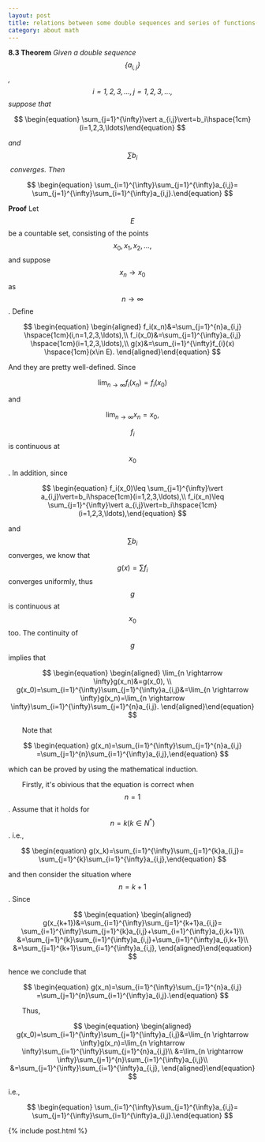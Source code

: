 ```yaml
---
layout: post
title: relations between some double sequences and series of functions(SEQUENCE AND SERIES OF FUNCTIONS)
category: about math
---
```

<head>
<script type="text/javascript" async
      src="https://cdnjs.cloudflare.com/ajax/libs/mathjax/2.7.5/MathJax.js?config=TeX-MML-AM_CHTML">
    </script>
</head>


<strong>8.3 Theorem</strong> <i> Given a double sequence $$\{a_{i,j}\}$$, $$i=1,2,3,\ldots, j=1,2,3,\ldots,$$ suppose that </i>

<center>

$$
\begin{equation}	\sum_{j=1}^{\infty}\vert a_{i,j}\vert=b_i\hspace{1cm}(i=1,2,3,\ldots)\end{equation}
$$

</center>

<i>and $$ \sum b_i$$ converges. Then</i>
<center>
$$
\begin{equation}	\sum_{i=1}^{\infty}\sum_{j=1}^{\infty}a_{i,j}=	\sum_{j=1}^{\infty}\sum_{i=1}^{\infty}a_{i,j}.\end{equation}
$$
</center>

<strong>Proof</strong> Let $$E$$ be a countable set, consisting of the points $$x_0, x_1, x_2, \ldots,$$ and suppose $$x_{n} \rightarrow  x_{0}$$ as $$n \rightarrow \infty$$. Define

<center>

$$
\begin{equation}	\begin{aligned}		f_i(x_n)&=\sum_{j=1}^{n}a_{i,j} \hspace{1cm}(i,n=1,2,3,\ldots),\\		f_i(x_0)&=\sum_{j=1}^{\infty}a_{i,j} \hspace{1cm}(i=1,2,3,\ldots),\\		g(x)&=\sum_{i=1}^{\infty}f_{i}(x) \hspace{1cm}(x\in E).	\end{aligned}\end{equation}
$$

</center>

And they are pretty well-defined. Since

<center>

$$
\begin{equation}	\lim_{n\rightarrow\infty} f_i(x_n)=f_i(x_0)\end{equation}
$$

</center>

and

<center>

$$
\begin{equation}	\lim_{n \rightarrow \infty}x_n=x_0,\end{equation}
$$

</center>

$$f_i$$ is continuous at $$x_{0}$$. In addition, since

<center>

$$
\begin{equation}	f_i(x_0)\leq \sum_{j=1}^{\infty}\vert a_{i,j}\vert=b_i\hspace{1cm}(i=1,2,3,\ldots),\\	f_i(x_n)\leq \sum_{j=1}^{\infty}\vert a_{i,j}\vert=b_i\hspace{1cm}(i=1,2,3,\ldots),\end{equation}
$$

</center>

and  $$ \sum b_i$$ converges, we know that $$g(x)=\sum f_i$$ converges uniformly, thus $$g$$ is continuous at $$x_{0}$$ too. The continuity of $$g$$ implies that

<center>

$$
\begin{equation}	\begin{aligned}		\lim_{n \rightarrow  \infty}g(x_n)&=g(x_0), \\		g(x_0)=\sum_{i=1}^{\infty}\sum_{j=1}^{\infty}a_{i,j}&=\lim_{n \rightarrow  \infty}g(x_n)=\lim_{n \rightarrow  \infty}\sum_{i=1}^{\infty}\sum_{j=1}^{n}a_{i,j}.	\end{aligned}\end{equation}
$$

</center>

&#8195;&#8195;Note that 

<center>

$$
\begin{equation}	g(x_n)=\sum_{i=1}^{\infty}\sum_{j=1}^{n}a_{i,j}	=\sum_{j=1}^{n}\sum_{i=1}^{\infty}a_{i,j},\end{equation}
$$

</center>

which can be proved by using the mathematical induction. 

&#8195;&#8195;Firstly, it's obivious that the equation is correct when $$n=1$$. Assume that it holds for $$n=k(k\in N^{*})$$. i.e.,

<center>

$$
\begin{equation}	g(x_k)=\sum_{i=1}^{\infty}\sum_{j=1}^{k}a_{i,j}=	\sum_{j=1}^{k}\sum_{i=1}^{\infty}a_{i,j},\end{equation}
$$

</center>

and then consider the situation where $$n=k+1$$. Since

<center>

$$
\begin{equation}	\begin{aligned}		g(x_{k+1})&=\sum_{i=1}^{\infty}\sum_{j=1}^{k+1}a_{i,j}=		\sum_{i=1}^{\infty}\sum_{j=1}^{k}a_{i,j}+\sum_{i=1}^{\infty}a_{i,k+1}\\		&=\sum_{j=1}^{k}\sum_{i=1}^{\infty}a_{i,j}+\sum_{i=1}^{\infty}a_{i,k+1}\\		&=\sum_{j=1}^{k+1}\sum_{i=1}^{\infty}a_{i,j},	\end{aligned}\end{equation}
$$

</center>

hence we conclude that 

<center>

$$
\begin{equation}	g(x_n)=\sum_{i=1}^{\infty}\sum_{j=1}^{n}a_{i,j}	=\sum_{j=1}^{n}\sum_{i=1}^{\infty}a_{i,j}.\end{equation}
$$

</center>

&#8195;&#8195;Thus, 

<center>

$$
\begin{equation}	\begin{aligned}		g(x_0)=\sum_{i=1}^{\infty}\sum_{j=1}^{\infty}a_{i,j}&=\lim_{n \rightarrow  \infty}g(x_n)=\lim_{n \rightarrow  \infty}\sum_{i=1}^{\infty}\sum_{j=1}^{n}a_{i,j}\\		&=\lim_{n \rightarrow  \infty}\sum_{j=1}^{n}\sum_{i=1}^{\infty}a_{i,j}\\		&=\sum_{j=1}^{\infty}\sum_{i=1}^{\infty}a_{i,j},	\end{aligned}\end{equation}
$$

</center>

i.e.,

<center>

$$
\begin{equation}	\sum_{i=1}^{\infty}\sum_{j=1}^{\infty}a_{i,j}=	\sum_{j=1}^{\infty}\sum_{i=1}^{\infty}a_{i,j}.\end{equation}
$$

</center>



























{% include post.html %}
